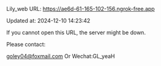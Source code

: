 Lily_web URL: https://ae6d-61-165-102-156.ngrok-free.app

Updated at: 2024-12-10 14:23:42

If you cannot open this URL, the server might be down.

Please contact: 

goley04@foxmail.com Or Wechat:GL_yeaH